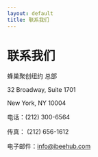```yaml
---
layout: default
title: 联系我们
---
```


# 联系我们

蜂巢聚创纽约 总部

32 Broadway, Suite 1701

New York, NY 10004

电话：(212) 300-6564

传真： (212) 656-1612

电子邮件：[info@ibeehub.com](mailto:info@ibeehub.com)

